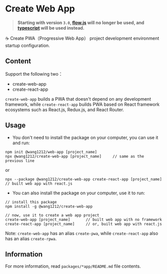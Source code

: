 # Create Web App

> **Starting with version `3.0`, [flow.js][0] will no longer be used, and [typescript][1] will be used instead.**

[0]: https://flow.org/ 'Flow: A Static Type Checker for JavaScript'
[1]: http://www.typescriptlang.org/ 'TypeScript is a typed superset of JavaScript that compiles to plain JavaScript'

:coffee: Create PWA（Progressive Web App） project development environment startup configuration.

## Content

Support the following two：

-   create-web-app
-   create-react-app

`create-web-app` builds a PWA that doesn't depend on any development framework, while `create-react-app` builds PWA based on React framework ecosystems such as React.js, Redux.js, and React Router.

## Usage

-   You don't need to install the package on your computer, you can use it and run:

```
npm init @wang1212/web-app [project_name]
npx @wang1212/create-web-app [project_name]		// same as the previous line
```

or

```
npx --package @wang1212/create-web-app create-react-app [project_name]	// built web app with react.js
```

-   You can also install the package on your computer, use it to run:

```
// install this package
npm install -g @wang1212/create-web-app

// now, use it to create a web app project
create-web-app [project_name]		// built web app with no framework
create-react-app [project_name]		// or, built web app with react.js
```

Note: `create-web-app` has an alias `create-pwa`, while `create-react-app` also has an alias `create-rpwa`.

## Information

For more information, read `packages/*app/README.md` file contents.
